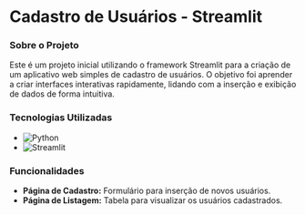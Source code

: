 # Cadastro de Usuários - Streamlit

### Sobre o Projeto
Este é um projeto inicial utilizando o framework Streamlit para a criação de um aplicativo web simples de cadastro de usuários. O objetivo foi aprender a criar interfaces interativas rapidamente, lidando com a inserção e exibição de dados de forma intuitiva.

### Tecnologias Utilizadas
- ![Python](https://img.shields.io/badge/Python-3776AB?style=for-the-badge&logo=python&logoColor=white)
- ![Streamlit](https://img.shields.io/badge/Streamlit-FF4B4B?style=for-the-badge&logo=streamlit&logoColor=white)

### Funcionalidades
- **Página de Cadastro:** Formulário para inserção de novos usuários.
- **Página de Listagem:** Tabela para visualizar os usuários cadastrados.
